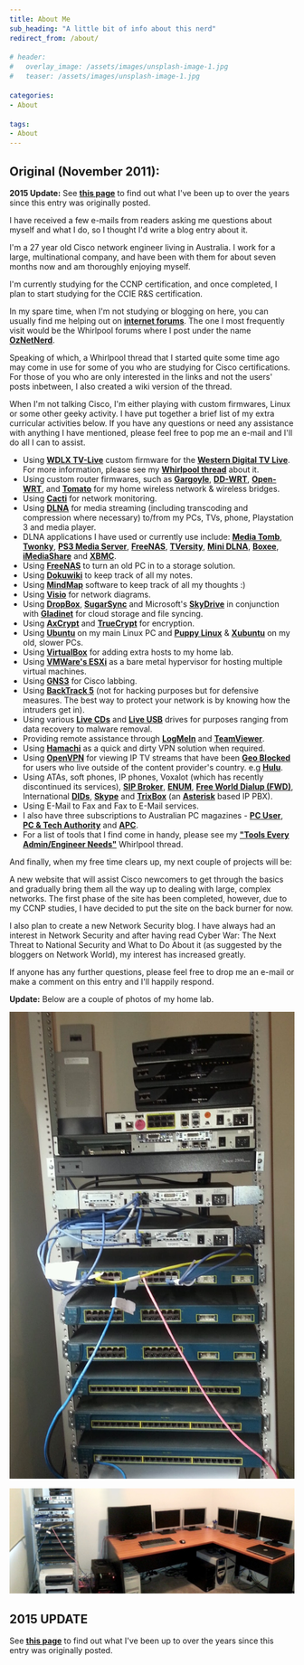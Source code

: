 ```yaml
---
title: About Me
sub_heading: "A little bit of info about this nerd"
redirect_from: /about/

# header:
#   overlay_image: /assets/images/unsplash-image-1.jpg
#   teaser: /assets/images/unsplash-image-1.jpg

categories:
- About

tags:
- About
---
```

## Original (November 2011):

**2015 Update:** See [**this page**](/update/ "About Me – Update") to find out what I've been up to over the years since this entry was originally posted.

I have received a few e-mails from readers asking me questions about myself and what I do, so I thought I'd write a blog entry about it.

I'm a 27 year old Cisco network engineer living in Australia. I work for a large, multinational company, and have been with them for about seven months now and am thoroughly enjoying myself.

I'm currently studying for the CCNP certification, and once completed, I plan to start studying for the CCIE R&S certification.

In my spare time, when I'm not studying or blogging on here, you can usually find me helping out on [**internet forums**](/get-involved-fourms/ "Get Involved – Fourms"). The one I most frequently visit would be the Whirlpool forums where I post under the name [**OzNetNerd**](http://forums.whirlpool.net.au/user/85305?days=120).

Speaking of which, a Whirlpool thread that I started quite some time ago may come in use for some of you who are studying for Cisco certifications. For those of you who are only interested in the links and not the users' posts inbetween, I also created a wiki version of the thread.

When I'm not talking Cisco, I'm either playing with custom firmwares, Linux or some other geeky activity. I have put together a brief list of my extra curricular activities below. If you have any questions or need any assistance with anything I have mentioned, please feel free to pop me an e-mail and I'll do all I can to assist.

*   Using [**WDLX TV-Live**](http://wiki.wdlxtv.com/Main_Page) custom firmware for the [**Western Digital TV Live**](http://en.wikipedia.org/wiki/WD_TV_Live). For more information, please see my [**Whirlpool thread**](http://forums.whirlpool.net.au/forum-replies.cfm?t=1759007) about it.
*   Using custom router firmwares, such as [**Gargoyle**](http://en.wikipedia.org/wiki/Gargoyle_%28router_firmware%29), [**DD-WRT**](http://en.wikipedia.org/wiki/Dd-wrt), [**Open-WRT**](http://en.wikipedia.org/wiki/Open_wrt), and [**Tomato**](http://en.wikipedia.org/wiki/Tomato_firmware) for my home wireless network & wireless bridges.
*   Using  [**Cacti**](http://en.wikipedia.org/wiki/Cacti_%28software%29) for network monitoring.
*   Using  [**DLNA**](http://en.wikipedia.org/wiki/Dlna) for media streaming (including transcoding and compression where necessary) to/from my PCs, TVs, phone, Playstation 3 and media player.
*   DLNA applications I have used or currently use include: [**Media Tomb**](http://mediatomb.cc/), [**Twonky**](http://www.twonky.com/), [**PS3 Media Server**](http://www.ps3mediaserver.org/), **[FreeNAS](http://en.wikipedia.org/wiki/Freenas)**, **[TVersity](http://en.wikipedia.org/wiki/TVersity)**, [**Mini DLNA**](http://sourceforge.net/projects/minidlna/), [**Boxee**](http://en.wikipedia.org/wiki/Boxee), [**iMediaShare**](http://www.imediashare.tv/) and [**XBMC**](http://en.wikipedia.org/wiki/Xbmc).
*   Using [**FreeNAS**](http://en.wikipedia.org/wiki/Freenas) to turn an old PC in to a storage solution.
*   Using [**Dokuwiki**](http://en.wikipedia.org/wiki/Dokuwiki) to keep track of all my notes.
*   Using [**MindMap**](http://en.wikipedia.org/wiki/Mindmap) software to keep track of all my thoughts :)
*   Using [**Visio**](http://en.wikipedia.org/wiki/Microsoft_Visio) for network diagrams.
*   Using [**DropBox**](http://en.wikipedia.org/wiki/Dropbox_%28service%29), **[SugarSync](https://en.wikipedia.org/wiki/Sugarsync)** and Microsoft's [**SkyDrive**](http://en.wikipedia.org/wiki/Windows_Live_SkyDrive) in conjunction with [**Gladinet**](http://en.wikipedia.org/wiki/Gladinet) for cloud storage and file syncing.
*   Using  [**AxCrypt**](http://translate.google.com.au/translate?hl=en&sl=de&u=http://de.wikipedia.org/wiki/AxCrypt&ei=LWO_Tt_pCoGiiAf7iqGdBQ&sa=X&oi=translate&ct=result&resnum=1&ved=0CCMQ7gEwAA&prev=/search%3Fq%3Daxcrypt%2Bwikipedia%26hl%3Den%26safe%3Doff%26biw%3D1280%26bih%3D537%26prmd%3Dimvns) and [**TrueCrypt**](http://en.wikipedia.org/wiki/TrueCrypt) for encryption.
*   Using [**Ubuntu**](http://en.wikipedia.org/wiki/Ubuntu_%28operating_system%29) on my main Linux PC and [**Puppy Linux**](http://en.wikipedia.org/wiki/Puppy_linux) & [**Xubuntu**](http://en.wikipedia.org/wiki/Xubuntu) on my old, slower PCs.
*   Using [**VirtualBox**](http://en.wikipedia.org/wiki/Virtual_box) for adding extra hosts to my home lab.
*   Using **[VMWare's ESXi](http://en.wikipedia.org/wiki/ESXi)** as a bare metal hypervisor for hosting multiple virtual machines.
*   Using [**GNS3**](/?s=gns3) for Cisco labbing.
*   Using [**BackTrack 5**](http://en.wikipedia.org/wiki/BackTrack) (not for hacking purposes but for defensive measures. The best way to protect your network is by knowing how the intruders get in).
*   Using various [**Live CDs**](http://en.wikipedia.org/wiki/Live_cd) and [**Live USB**](http://en.wikipedia.org/wiki/Live_usb) drives for purposes ranging from data recovery to malware removal.
*   Providing remote assistance through [**LogMeIn**](http://en.wikipedia.org/wiki/Logmein) and **[TeamViewer](http://en.wikipedia.org/wiki/Teamviewer)**.
*   Using [**Hamachi**](http://en.wikipedia.org/wiki/Hamachi_%28software%29) as a quick and dirty VPN solution when required.
*   Using **[OpenVPN](http://en.wikipedia.org/wiki/Openvpn)** for viewing IP TV streams that have been [**Geo Blocked**](http://webglossary.co.uk/g/geoblocking/) for users who live outside of the content provider's country. e.g [**Hulu**](https://en.wikipedia.org/wiki/Hulu).
*   Using ATAs, soft phones, IP phones, Voxalot (which has recently discontinued its services), [**SIP Broker**](http://en.wikipedia.org/wiki/SIP_Broker), [**ENUM**](http://en.wikipedia.org/wiki/ENUM), [**Free World Dialup (FWD)**](http://en.wikipedia.org/wiki/Free_World_Dialup), International [**DIDs**](http://en.wikipedia.org/wiki/Directed_inward_dial), [**Skype**](http://en.wikipedia.org/wiki/Skype) and **[TrixBox](http://en.wikipedia.org/wiki/Trixbox)** (an [**Asterisk**](https://en.wikipedia.org/wiki/Asterisk_PBX) based IP PBX).
*   Using E-Mail to Fax and Fax to E-Mail services.
*   I also have three subscriptions to Australian PC magazines - [**PC User**](http://www.pcuser.com.au/), [**PC & Tech Authority**](http://www.pcauthority.com.au/) and [**APC**](http://apcmag.com/).
*   For a list of tools that I find come in handy, please see my [**"Tools Every Admin/Engineer Needs"**](http://forums.whirlpool.net.au/forum-replies.cfm?t=1790265) Whirlpool thread.

And finally, when my free time clears up, my next couple of projects will be:

A new website that will assist Cisco newcomers to get through the basics and gradually bring them all the way up to dealing with large, complex networks. The first phase of the site has been completed, however, due to my CCNP studies, I have decided to put the site on the back burner for now.

I also plan to create a new Network Security blog. I have always had an interest in Network Security and after having read Cyber War: The Next Threat to National Security and What to Do About it (as suggested by the bloggers on Network World), my interest has increased greatly.

If anyone has any further questions, please feel free to drop me an e-mail or make a comment on this entry and I'll happily respond.

**Update:** Below are a couple of photos of my home lab.

[![lab1](/assets/2015/02/lab1.jpg)](/assets/2015/02/lab1.jpg)

[![lab2](/assets/2015/02/lab2.jpg)](/assets/2015/02/lab2.jpg)

## 2015 UPDATE

See [**this page**](/update/ "About Me – Update") to find out what I've been up to over the years since this entry was originally posted.